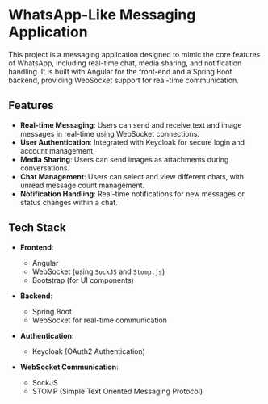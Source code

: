 # WhatsApp-Like Messaging Application

This project is a messaging application designed to mimic the core features of WhatsApp, including real-time chat, media sharing, and notification handling. It is built with Angular for the front-end and a Spring Boot backend, providing WebSocket support for real-time communication.

## Features

- **Real-time Messaging**: Users can send and receive text and image messages in real-time using WebSocket connections.
- **User Authentication**: Integrated with Keycloak for secure login and account management.
- **Media Sharing**: Users can send images as attachments during conversations.
- **Chat Management**: Users can select and view different chats, with unread message count management.
- **Notification Handling**: Real-time notifications for new messages or status changes within a chat.

## Tech Stack

- **Frontend**:
    - Angular
    - WebSocket (using `SockJS` and `Stomp.js`)
    - Bootstrap (for UI components)

- **Backend**:
    - Spring Boot
    - WebSocket for real-time communication

- **Authentication**:
    - Keycloak (OAuth2 Authentication)

- **WebSocket Communication**:
    - SockJS
    - STOMP (Simple Text Oriented Messaging Protocol)